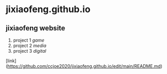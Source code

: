 # jixiaofeng.github.io
## jixiaofeng website

1. project 1 *game*
2. project 2 *media*
3. project 3 *digital*

[link]
(https://github.com/ccjoe2020/jixiaofeng.github.io/edit/main/README.md)

   

